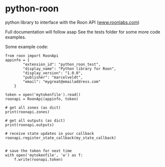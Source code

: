 # python-roon
python library to interface with the Roon API (www.roonlabs.com)

Full documentation will follow asap
See the tests folder for some more code examples.


Some example code:

```
from roon import RoonApi  
appinfo = {
        "extension_id": "python_roon_test",
        "display_name": "Python library for Roon",
        "display_version": "1.0.0",
        "publisher": "marcelveldt",
        "email": "mygreat@emailaddress.com"
    }
    
token = open('mytokenfile').read()
roonapi = RoonApi(appinfo, token)

# get all zones (as dict)
print(roonapi.zones)

# get all outputs (as dict)
print(roonapi.outputs)

# receive state updates in your callback
roonapi.register_state_callback(my_state_callback)


# save the token for next time
with open('mytokenfile', 'w') as f:
    f.write(roonapi.token)
